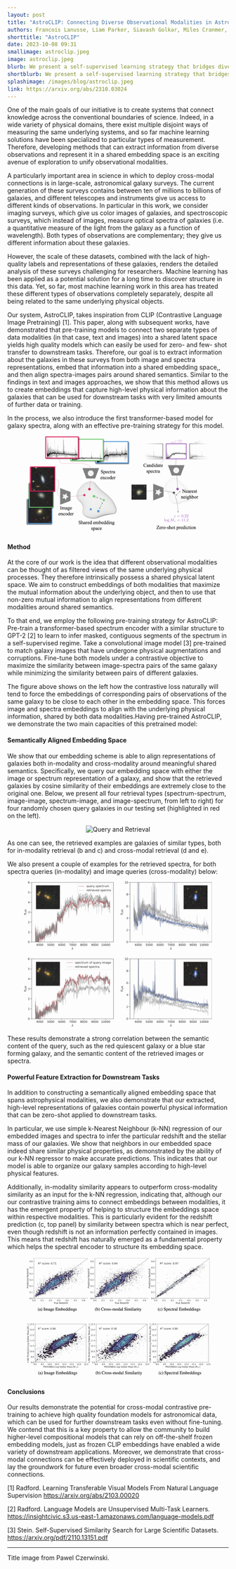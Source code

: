 ```yaml
---
layout: post
title: "AstroCLIP: Connecting Diverse Observational Modalities in Astrophysics"
authors: Francois Lanusse, Liam Parker, Siavash Golkar, Miles Cranmer, Alberto Bietti, Michael Eickenberg, Geraud Krawezik, Michael McCabe, Ruben Ohana, Mariel Pettee, Bruno Regaldo-Saint Blancard, Tiberiu Tesileanu, Kyunghyun Cho, Shirley Ho
shorttitle: "AstroCLIP"
date: 2023-10-08 09:31
smallimage: astroclip.jpeg
image: astroclip.jpeg
blurb: We present a self-supervised learning strategy that bridges diverse observational modalities in astrophysics. By aligning cross-modal representations of galaxies in a shared space, we are able to perform cross-modal look-up and competitive zero-shot predictions on downstream tasks.  
shortblurb: We present a self-supervised learning strategy that bridges diverse observational modalities in astrophysics. By aligning cross-modal representations of galaxies in a shared space, we are able to perform cross-modal look-up and competitive zero-shot predictions on downstream tasks.  
splashimage: /images/blog/astroclip.jpeg
link: https://arxiv.org/abs/2310.03024
---
```


One of the main goals of our initiative is to create systems that connect knowledge across the conventional boundaries of science. Indeed, in a wide variety of physical domains, there exist multiple disjoint ways of measuring the same underlying systems, and so far machine learning solutions have been specialized to particular types of measurement. Therefore, developing methods that can extract information from diverse observations and represent it in a shared embedding space is an  exciting avenue of exploration to unify observational modalities.  

A particularly important area in science in which to deploy cross-modal connections is in large-scale, astronomical galaxy surveys. The current generation of these surveys contains between ten of millions to billions of galaxies, and different telescopes and instruments give us access to different kinds of observations. In particular in this work, we consider imaging surveys, which give us color images of galaxies, and spectroscopic surveys, which instead of images, measure optical spectra of galaxies  (i.e. a quantitative measure of the light from the galaxy as a function of wavelength). Both types of observations are complementary; they give us different information about these galaxies. 

However, the scale of these datasets, combined with the lack of high-quality labels and representations of these galaxies, renders the detailed analysis of these surveys challenging for researchers. Machine learning has been applied as a potential solution for a long time to discover structure in this data.  Yet, so far, most machine learning work in this area has treated these different types of observations completely separately, despite all being related to the same underlying physical objects. 

Our system, AstroCLIP, takes inspiration from CLIP (Contrastive Language Image Pretraining) [1]. This paper, along with subsequent works, have demonstrated that pre-training models to connect two separate types of data modalities (in that case, text and images) into a shared latent space yields high quality models which can easily be used for zero- and few- shot transfer to downstream tasks. Therefore, our goal is to extract information about the galaxies in these surveys from both image and spectra representations, embed that information into a shared embedding space,, and then align spectra-images pairs around shared semantics. Similar to the findings in text and images approaches, we show that this method allows us to create embeddings that capture  high-level physical information about the galaxies that can be used for downstream tasks with very limited amounts of further data or training. 

In the process, we also introduce the first transformer-based model for galaxy spectra, along with an effective pre-training strategy for this model.

<p align="center">
  <img src="/images/blog/im_embedding.png" alt="AstroCLIP Method" width="85%" style="mix-blend-mode: darken;">
</p>

#### Method
At the core of our work is the idea that different observational modalities can be thought of as filtered views of the same underlying physical processes. They therefore intrinsically possess a shared physical latent space. We aim to construct embeddings of both modalities that maximize the mutual information about the underlying object, and then to use that non-zero mutual information to align representations from different modalities around shared semantics.

To that end, we employ the following pre-training strategy for AstroCLIP:
Pre-train a transformer-based spectrum encoder with a similar structure to GPT-2 [2] to learn to infer masked, contiguous segments of the spectrum in a self-supervised regime.
Take a convolutional image model [3] pre-trained to match galaxy images that have undergone physical augmentations and corruptions.
Fine-tune both models under a contrastive objective to maximize the similarity between image-spectra pairs of the same galaxy while minimizing the similarity between pairs of different galaxies. 

The figure above shows on the left how the contrastive loss naturally will tend to force the embeddings of corresponding pairs of observations of the same galaxy to be close to each other in the embedding space. This forces image and spectra embeddings to align with the underlying physical information, shared by both data modalities.Having pre-trained AstroCLIP, we demonstrate the two main capacities of this pretrained model: 

#### Semantically Aligned Embedding Space
We show that our embedding scheme is able to align representations of galaxies both in-modality and cross-modality around meaningful shared semantics. Specifically, we query our embedding space with either the image or spectrum representation of a galaxy, and show that the retrieved galaxies by cosine similarity of their embeddings are extremely close to the original one. Below, we present all four retrieval types (spectrum-spectrum, image-image, spectrum-image, and image-spectrum, from left to right) for four randomly chosen query galaxies in our testing set (highlighted in red on the left).

<p align="center">
  <img src="/images/blog/query-retrieval.png" alt="Query and Retrieval" width="85%" style="mix-blend-mode: darken;">
</p>

As one can see, the retrieved examples are galaxies of similar types, both for in-modality retrieval (b and c) and cross-modal retrieval (d and e).

We also present a couple of examples for the retrieved spectra, for both spectra queries (in-modality) and image queries (cross-modality) below:

<p align="center">
  <img src="/images/blog/spectra_retrieval_spectrum.png" alt="Spectrum-Spectrum Retrieval" width="85%" style="mix-blend-mode: darken;">
</p>

<p align="center">
  <img src="/images/blog/spectra_retrieval_im_cross.png" alt="Image-Spectrum Retrieval" width="85%" style="mix-blend-mode: darken;">
</p>

These results demonstrate a strong correlation between the semantic content of the query, such as the red quiescent galaxy or a blue star forming galaxy, and the semantic content of the retrieved images or spectra. 

#### Powerful Feature Extraction for Downstream Tasks
In addition to constructing a semantically aligned embedding space that spans astrophysical modalities, we also demonstrate that our extracted, high-level representations of galaxies contain powerful physical information that can be zero-shot applied to downstream tasks.

In particular, we use simple k-Nearest Neighbour (k-NN) regression of our embedded images and spectra to infer the particular redshift and the stellar mass of our galaxies. We show that neighbors in our embedded space indeed share similar physical properties, as demonstrated by the ability of our k-NN regressor to make accurate predictions. This indicates that our model is able to organize our galaxy samples according to high-level physical features. 

Additionally, in-modality similarity appears to outperform cross-modality similarity as an input for the k-NN regression, indicating that, although our our contrastive training aims to connect embeddings between modalities, it has the emergent property of helping to structure the embeddings space within respective modalities. This is particularly evident for the redshift prediction (c, top panel) by similarity between spectra which is near perfect, even though redshift is not an information perfectly contained in images. This means that redshift has naturally emerged as a fundamental property which helps the spectral encoder to structure its embedding space.

<p align="center">
  <img src="/images/blog/redshift.png" alt="Redshift Prediction" width="85%" style="mix-blend-mode: darken;">
</p>

<p align="center">
  <img src="/images/blog/stellar-mass.png" alt="Stellar Mass Prediction" width="85%" style="mix-blend-mode: darken;">
</p>

#### Conclusions
Our results demonstrate the potential for cross-modal contrastive pre-training to achieve high quality foundation models for astronomical data, which can be used for further downstream tasks even without fine-tuning. We contend that this is a key property to allow the community to build higher-level compositional models that can rely on off-the-shelf frozen embedding models, just as frozen CLIP embeddings have enabled a wide variety of downstream applications. Moreover, we demonstrate that cross-modal connections can be effectively deployed in scientific contexts, and lay the groundwork for future even broader cross-modal scientific connections.


[1] Radford. Learning Transferable Visual Models From Natural Language Supervision
https://arxiv.org/abs/2103.00020 

[2] Radford. Language Models are Unsupervised Multi-Task Learners. https://insightcivic.s3.us-east-1.amazonaws.com/language-models.pdf

[3] Stein. Self-Supervised Similarity Search for Large Scientific Datasets. https://arxiv.org/pdf/2110.13151.pdf

---
Title image from Pawel Czerwinski. 
